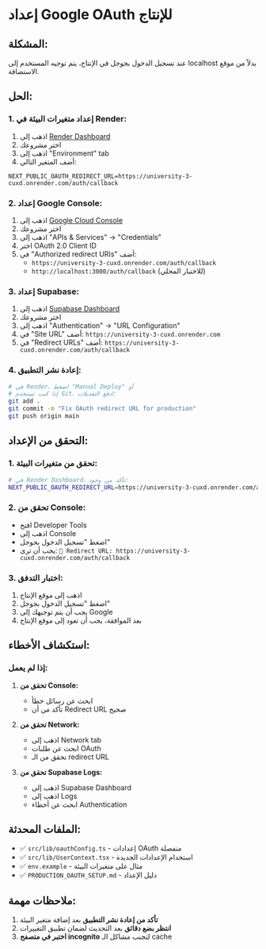 # إعداد Google OAuth للإنتاج

## المشكلة:
عند تسجيل الدخول بجوجل في الإنتاج، يتم توجيه المستخدم إلى localhost بدلاً من موقع الاستضافة.

## الحل:

### 1. إعداد متغيرات البيئة في Render:

1. اذهب إلى [Render Dashboard](https://dashboard.render.com)
2. اختر مشروعك
3. اذهب إلى "Environment" tab
4. أضف المتغير التالي:

```
NEXT_PUBLIC_OAUTH_REDIRECT_URL=https://university-3-cuxd.onrender.com/auth/callback
```

### 2. إعداد Google Console:

1. اذهب إلى [Google Cloud Console](https://console.cloud.google.com)
2. اختر مشروعك
3. اذهب إلى "APIs & Services" → "Credentials"
4. اختر OAuth 2.0 Client ID
5. في "Authorized redirect URIs" أضف:
   - `https://university-3-cuxd.onrender.com/auth/callback`
   - `http://localhost:3000/auth/callback` (للاختبار المحلي)

### 3. إعداد Supabase:

1. اذهب إلى [Supabase Dashboard](https://supabase.com/dashboard)
2. اختر مشروعك
3. اذهب إلى "Authentication" → "URL Configuration"
4. في "Site URL" أضف: `https://university-3-cuxd.onrender.com`
5. في "Redirect URLs" أضف: `https://university-3-cuxd.onrender.com/auth/callback`

### 4. إعادة نشر التطبيق:

```bash
# في Render، اضغط "Manual Deploy" أو
# إذا كنت تستخدم Git، ادفع التعديلات:
git add .
git commit -m "Fix OAuth redirect URL for production"
git push origin main
```

## التحقق من الإعداد:

### 1. تحقق من متغيرات البيئة:
```bash
# في Render Dashboard، تأكد من وجود:
NEXT_PUBLIC_OAUTH_REDIRECT_URL=https://university-3-cuxd.onrender.com/auth/callback
```

### 2. تحقق من Console:
- افتح Developer Tools
- اذهب إلى Console
- اضغط "تسجيل الدخول بجوجل"
- يجب أن ترى: `📍 Redirect URL: https://university-3-cuxd.onrender.com/auth/callback`

### 3. اختبار التدفق:
1. اذهب إلى موقع الإنتاج
2. اضغط "تسجيل الدخول بجوجل"
3. يجب أن يتم توجيهك إلى Google
4. بعد الموافقة، يجب أن تعود إلى موقع الإنتاج

## استكشاف الأخطاء:

### إذا لم يعمل:

1. **تحقق من Console:**
   - ابحث عن رسائل خطأ
   - تأكد من أن Redirect URL صحيح

2. **تحقق من Network:**
   - اذهب إلى Network tab
   - ابحث عن طلبات OAuth
   - تحقق من الـ redirect URL

3. **تحقق من Supabase Logs:**
   - اذهب إلى Supabase Dashboard
   - اذهب إلى Logs
   - ابحث عن أخطاء Authentication

## الملفات المحدثة:

- ✅ `src/lib/oauthConfig.ts` - إعدادات OAuth منفصلة
- ✅ `src/lib/UserContext.tsx` - استخدام الإعدادات الجديدة
- ✅ `env.example` - مثال على متغيرات البيئة
- ✅ `PRODUCTION_OAUTH_SETUP.md` - دليل الإعداد

## ملاحظات مهمة:

1. **تأكد من إعادة نشر التطبيق** بعد إضافة متغير البيئة
2. **انتظر بضع دقائق** بعد التحديث لضمان تطبيق التغييرات
3. **اختبر في متصفح incognito** لتجنب مشاكل الـ cache
